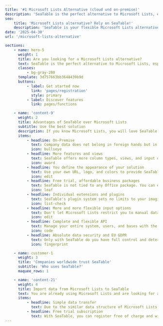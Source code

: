 ```yaml
---
title: '#1 Microsoft Lists Alternative (cloud und on-premise)'
description: 'SeaTable is the perfect alternative to Microsoft Lists, especially for companies that do not want to store their data in the Microsoft Cloud but want to retain full control with a self-hosted server. SeaTable is the only real on-premise alternative.'
seo:
    title: 'Microsoft Lists alternative? Rely on SeaTable!'
    description: 'SeaTable is your flexible Microsoft Lists alternative. Work securely with full data sovereignty, a customizable interface and a powerful API'
date: '2025-04-30'
url: '/microsoft-lists-alternative'

sections:
    - name: hero-5
      weight: 1
      title: Are you looking for a Microsoft Lists alternative?
      text: SeaTable is the perfect alternative to Microsoft Lists, especially for companies that do not want to store their data in the Microsoft Cloud but want full control with a self-hosted server. SeaTable is the only true on-premise alternative.
      classes:
          - bg-gray-200
      template: 3d757663bb3648439b9d
      buttons:
          - label: Get started now
            link: 'pages/registration'
            style: primary
          - label: Discover features
            link: pages/functions

    - name: 'content-9'
      weight: 2
      title: Advantages of SeaTable over Microsoft Lists
      subtitle: Use the best solution
      description: If you know Microsoft Lists, you will love SeaTable. SeaTable offers more features and, as the only alternative, the option to run SeaTable on your own server, in your data center, with your domain, and with your corporate identity.
      items:
          - headline: On-Premise
            text: Company data does not belong in foreign hands but in a self-hosted SeaTable system.<br><br>Microsoft Lists is only available as part of Office 365 from the Microsoft Cloud. With SeaTable, you decide where to install your system and who has access to your data.<br><br>SeaTable runs on both Linux and Windows servers, dedicated or virtualized. Even cluster operation is possible.
            icon: bullseye
          - headline: More features and views
            text: SeaTable offers more column types, views, and input options.<br><br>With over 20 column types, SeaTable provides significantly more data collection options than Microsoft Lists.<br><br>Only SeaTable allows linking of sheets, data entry via web forms, and displays data as Kanban or as charts.
            icon: award
          - headline: You define the appearance of your solution
            text: Use your own URL, logo, and colors to provide SeaTable to your employees.<br><br>You cannot adapt Microsoft Lists to your corporate design, just like other Office 365 products. You have to take what you get.<br><br>SeaTable is exactly the opposite. You determine under which URL the system is accessible, which colors and logo are used, and you can even customize the templates in SeaTable individually.
            icon: edit
          - headline: Free trial, affordable business packages
            text: SeaTable is not tied to any Office package. You can easily test SeaTable in the cloud.<br><br>SeaTable is available in various versions. The SeaTable Cloud offers all user functions, so you can try out SeaTable conveniently. The SeaTable Server can also be installed and tested free of charge and without obligation with up to three users.
            icon: leaf
          - headline: Individual extensions and plugins
            text: SeaTable's plugin system sets no limits to your imagination.<br><br>Need a special display of geo-data? No problem!<br><br>SeaTable offers its own plugin system, allowing you to expand and adapt SeaTable's functions to your needs as you wish.
            icon: list-check
          - headline: More and more flexible input options
            text: Don't let Microsoft Lists restrict you to manual data entry and Excel import.<br><br>Microsoft Lists offers fewer data entry functions than SeaTable. Use web forms, sharing links, and “Data Collection Sheets” to let your employees or business partners collect data. Only this way can you consolidate all information and data in one system.
            icon: edit
          - headline: Complete and flexible API
            text: Manage your entire system, users, and bases with the API.<br><br>Microsoft Lists does not offer an API interface, making it difficult to integrate Microsoft Lists with your own solutions.<br><br>The SeaTable API makes this very easy. You have access to all API functions for modifying data within a base, and many other API calls are available for regular users, team leaders, and system administrators. Check out our [API Reference](https://api.seatable.com).
            icon: code
          - headline: Absolute data security and EU GDPR
            text: Only with SeaTable do you have full control and determine where your data is stored.<br><br>Microsoft is an American company and stores its data in American data centers. If that’s not a problem for you, we congratulate you. But if you want full control over data flows and storage locations, you should use your own SeaTable server. This way, you can also use SeaTable for sensitive, personal data or in areas where increased protection is required. Only an on-premise system can do that.
            icon: fingerprint

    - name: customer-1
      weight: 3
      title: 'Companies worldwide trust SeaTable'
      subtitle: 'Who uses SeaTable?'
      maquee_rows: 1

    - name: 'content-21'
      weight: 4
      title: Import data from Microsoft Lists to SeaTable
      text: You are already using Microsoft Lists and are looking for a self-hosted alternative. Transferring your data from Lists to SeaTable is very easy via export and import.
      items:
          - headline: Simple data transfer
            text: Due to the similar data structure of Microsoft Lists and SeaTable, you can migrate existing Lists tables to SeaTable without much difficulty. In the simplest case, export your tables as a CSV file and then import them into SeaTable. It couldn’t be easier.
          - headline: Free trial subscription
            text: With SeaTable, you can register free of charge and without obligation. This allows you to try out data migration without worries.
---
```

